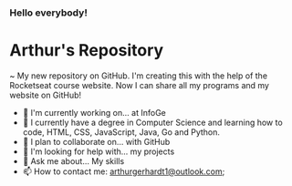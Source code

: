 ### Hello everybody!
# Arthur's Repository
~
My new repository on GitHub.
I'm creating this with the help of the Rocketseat course website.
Now I can share all my programs and my website on GitHub!

- 🔭 I'm currently working on... at InfoGe
- 🌱 I currently have a degree in Computer Science and learning how to code, HTML, CSS, JavaScript, Java, Go and Python.
- 👯 I plan to collaborate on... with GitHub
- 🤔 I'm looking for help with... my projects
- 💬 Ask me about... My skills
- 📫 How to contact me: arthurgerhardt1@outlook.com;
